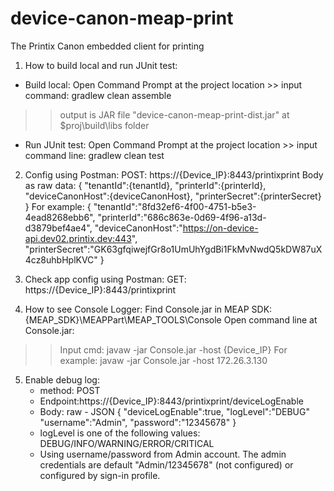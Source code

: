 # device-canon-meap-print
The Printix Canon embedded client for printing

1. How to build local and run JUnit test:
- Build local:
Open Command Prompt at the project location >> input command: gradlew clean assemble 
>> output is JAR file "device-canon-meap-print-dist.jar" at $proj\build\libs folder

- Run JUnit test:
Open Command Prompt at the project location >> input command line: gradlew clean test

2. Config using Postman:
POST: https://{Device_IP}:8443/printixprint
Body as raw data:
{
    "tenantId":{tenantId},
    "printerId":{printerId},
    "deviceCanonHost":{deviceCanonHost}, 
    "printerSecret":{printerSecret}
}
For example:
{
    "tenantId":"8fd32ef6-4f00-4751-b5e3-4ead8268ebb6",
    "printerId":"686c863e-0d69-4f96-a13d-d3879bef4ae4",
    "deviceCanonHost":"https://on-device-api.dev02.printix.dev:443", 
    "printerSecret":"GK63gfqiwejfGr8o1UmUhYgdBi1FkMvNwdQ5kDW87uX4cz8uhbHplKVC"
}

3. Check app config using Postman:
GET: https://{Device_IP}:8443/printixprint 

4. How to see Console Logger:
Find Console.jar in MEAP SDK: {MEAP_SDK}\MEAPPart\MEAP_TOOLS\Console
Open command line at Console.jar:
>> Input cmd: javaw -jar Console.jar -host {Device_IP}
>> For example: javaw -jar Console.jar -host 172.26.3.130

5. Enable debug log:
    - method: POST
    - Endpoint:https://{Device_IP}:8443/printixprint/deviceLogEnable
    - Body: raw - JSON
      {
      "deviceLogEnable":true,
      "logLevel":"DEBUG"
      "username":"Admin",
      "password":"12345678"
      }
    - logLevel is one of the following values: DEBUG/INFO/WARNING/ERROR/CRITICAL
    - Using username/password from Admin account.
      The admin credentials are default "Admin/12345678" (not configured) or configured by sign-in profile. 